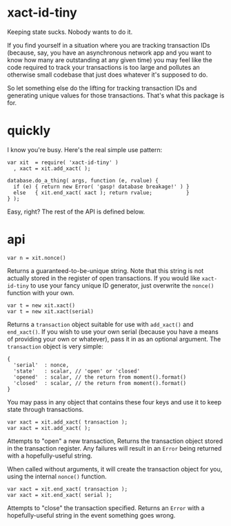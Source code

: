 xact-id-tiny
====

Keeping state sucks. Nobody wants to do it.

If you find yourself in a situation where you are tracking transaction IDs
(because, say, you have an asynchronous network app and you want to know how
many are outstanding at any given time) you may feel like the code required to
track your transactions is too large and pollutes an otherwise small codebase
that just does whatever it's supposed to do.

So let something else do the lifting for tracking transaction IDs and
generating unique values for those transactions. That's what this package is
for.

quickly
===

I know you're busy. Here's the real simple use pattern:

```
var xit  = require( 'xact-id-tiny' )
  , xact = xit.add_xact( );

database.do_a_thing( args, function (e, rvalue) {
  if (e) { return new Error( 'gasp! database breakage!' ) }
  else   { xit.end_xact( xact ); return rvalue;           }
} );
```

Easy, right? The rest of the API is defined below.

api
===

```
var n = xit.nonce()
```

Returns a guaranteed-to-be-unique string. Note that this string is not
actually stored in the register of open transactions. If you would like
`xact-id-tiny` to use your fancy unique ID generator, just overwrite the
`nonce()` function with your own.

```
var t = new xit.xact()
var t = new xit.xact(serial)
```

Returns a `transaction` object suitable for use with `add_xact()` and
`end_xact()`. If you wish to use your own serial (because you have a means of
providing your own or whatever), pass it in as an optional argument. The
`transaction` object is very simple:

```
{
  'serial'  : nonce,
  'state'   : scalar, // 'open' or 'closed'
  'opened'  : scalar, // the return from moment().format()
  'closed'  : scalar, // the return from moment().format()
}
```

You may pass in any object that contains these four keys and use it to keep
state through transactions.

```
var xact = xit.add_xact( transaction );
var xact = xit.add_xact( );
```

Attempts to "open" a new transaction, Returns the transaction object stored in the
transaction register. Any failures will result in an `Error` being returned with
a hopefully-useful string.

When called without arguments, it will create the transaction object for you,
using the internal `nonce()` function.

```
var xact = xit.end_xact( transaction );
var xact = xit.end_xact( serial );
```

Attempts to "close" the transaction specified. Returns an `Error` with a
hopefully-useful string in the event something goes wrong.
